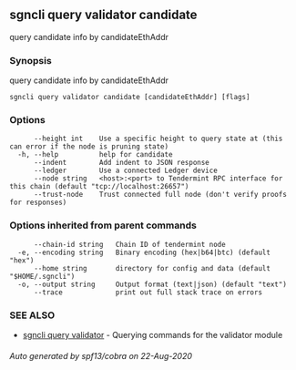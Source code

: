 ## sgncli query validator candidate

query candidate info by candidateEthAddr

### Synopsis

query candidate info by candidateEthAddr

```
sgncli query validator candidate [candidateEthAddr] [flags]
```

### Options

```
      --height int    Use a specific height to query state at (this can error if the node is pruning state)
  -h, --help          help for candidate
      --indent        Add indent to JSON response
      --ledger        Use a connected Ledger device
      --node string   <host>:<port> to Tendermint RPC interface for this chain (default "tcp://localhost:26657")
      --trust-node    Trust connected full node (don't verify proofs for responses)
```

### Options inherited from parent commands

```
      --chain-id string   Chain ID of tendermint node
  -e, --encoding string   Binary encoding (hex|b64|btc) (default "hex")
      --home string       directory for config and data (default "$HOME/.sgncli")
  -o, --output string     Output format (text|json) (default "text")
      --trace             print out full stack trace on errors
```

### SEE ALSO

* [sgncli query validator](sgncli_query_validator.md)	 - Querying commands for the validator module

###### Auto generated by spf13/cobra on 22-Aug-2020
